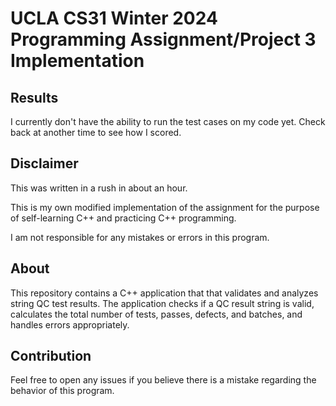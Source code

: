 # UCLA CS31 Winter 2024 Programming Assignment/Project 3 Implementation

## Results

I currently don't have the ability to run the test cases on my code yet. Check back at another time to see how I scored.

## Disclaimer

This was written in a rush in about an hour.

This is my own modified implementation of the assignment for the purpose of self-learning C++ and practicing C++ programming.

I am not responsible for any mistakes or errors in this program.

## About

This repository contains a C++ application that that validates and analyzes string QC test results. The application checks if a QC result string is valid, calculates the total number of tests, passes, defects, and batches, and handles errors appropriately.

## Contribution

Feel free to open any issues if you believe there is a mistake regarding the behavior of this program.
